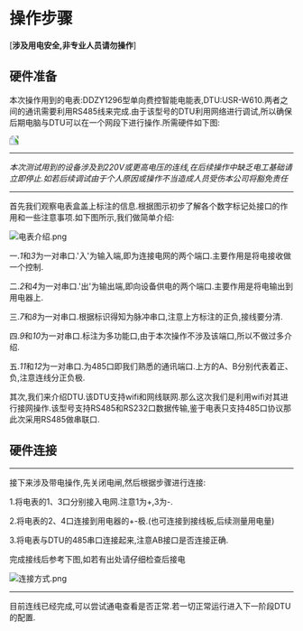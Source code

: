 
# 操作步骤
 
[**涉及用电安全,非专业人员请勿操作**]

 ## 硬件准备
本次操作用到的电表:DDZY1296型单向费控智能电能表,DTU:USR-W610.两者之间的通讯需要利用RS485线来完成.由于该型号的DTU利用网络进行调试,所以确保后期电脑与DTU可以在一个网段下进行操作.所需硬件如下图:

<img src="http://dgiot-1253666439.cos.ap-shanghai-fsi.myqcloud.com/shuwa_tech/zh/blog/study/real-meter/%E6%89%80%E9%9C%80%E8%AE%BE%E5%A4%87.jpg" style="transform:rotate(270deg);">

-----

*本次测试用到的设备涉及到220V或更高电压的连线,在后续操作中缺乏电工基础请立即停止.如若后续调试由于个人原因或操作不当造成人员受伤本公司将豁免责任*

-----

 首先我们观察电表盒盖上标注的信息.根据图示初步了解各个数字标记处接口的作用和一些注意事项.如下图所示,我们做简单介绍:

![电表介绍.png](http://dgiot-1253666439.cos.ap-shanghai-fsi.myqcloud.com/shuwa_tech/zh/blog/study/real-meter/%E7%94%B5%E8%A1%A8%E4%BB%8B%E7%BB%8D.png)

一.*1*和*3*为一对串口.'入'为输入端,即为连接电网的两个端口.主要作用是将电接收做一个控制.

二.*2*和*4*为一对串口.'出'为输出端,即向设备供电的两个端口.主要作用是将电输出到用电器上.

三.*7*和*8*为一对串口.根据标识得知为脉冲串口,注意上方标注的正负,接线要分清.

四.*9*和*10*为一对串口.标注为多功能口,由于本次操作不涉及该端口,所以不做过多介绍.

五.*11*和*12*为一对串口.为485口即我们熟悉的通讯端口.上方的A、B分别代表着正、负,注意连线分正负极.


其次,我们来介绍DTU.该DTU支持wifi和网线联网.那么这次我们是利用wifi对其进行接网操作.该型号支持RS485和RS232口数据传输,鉴于电表只支持485口协议那此次采用RS485做串联口.

## 硬件连接

------
接下来涉及带电操作,先关闭电闸,然后根据步骤进行连接:

1.将电表的1、3口分别接入电网.注意1为+,3为-.

2.将电表的2、4口连接到用电器的+-极.(也可连接到接线板,后续测量用电量)

3.将电表与DTU的485串口连接起来,注意AB接口是否连接正确.

完成接线后参考下图,如若有出处请仔细检查后接电

![连接方式.png](http://dgiot-1253666439.cos.ap-shanghai-fsi.myqcloud.com/shuwa_tech/zh/blog/study/real-meter/%E8%BF%9E%E6%8E%A5%E6%96%B9%E5%BC%8F.png)

------
目前连线已经完成,可以尝试通电查看是否正常.若一切正常运行进入下一阶段DTU的配置.









